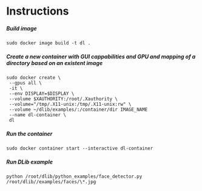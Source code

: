 # Instructions

##### Build image

    sudo docker image build -t dl .

##### Create a new container with GUI cappabilities and GPU and mapping of a directory based on an existent image

```
sudo docker create \
 --gpus all \
 -it \
 --env DISPLAY=$DISPLAY \
 --volume $XAUTHORITY:/root/.Xauthority \
 --volume="/tmp/.X11-unix:/tmp/.X11-unix:rw" \
 --volume ~/dlib/examples/:/container/dir IMAGE_NAME
 --name dl-container \
 dl
```

##### Run the container

    sudo docker container start --interactive dl-container

##### Run DLib example

    python /root/dlib/python_examples/face_detector.py /root/dlib//examples/faces/\*.jpg
